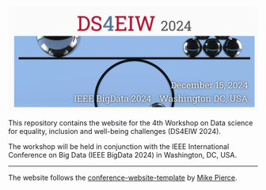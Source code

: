 [![Screenshot of the Website](assets/website_screenshot.png)](#)

This repository contains the website for the 4th Workshop on Data science for equality, inclusion and well-being challenges (DS4EIW 2024).

The workshop will be held in conjunction with the IEEE International Conference on Big Data (IEEE BigData 2024) in Washington, DC, USA.

---

The website follows the [conference-website-template](https://github.com/mikepierce/conference-website-template) by [Mike Pierce](https://github.com/mikepierce).